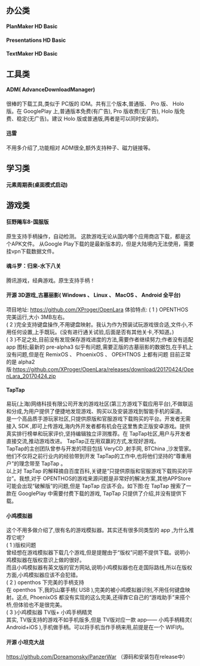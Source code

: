 ## 办公类
#### PlanMaker HD Basic
#### Presentations HD Basic
#### TextMaker HD Basic
     
## 工具类
#### ADM( AdvanceDownloadManager)
很棒的下载工具,类似于 PC版的 IDM。共有三个版本,普通版、 Pro 版、 Holo 版。在 GooglePlay 上,普通版本免费(有广告), Pro 版收费(无广告), Holo 版免费、稳定(无广告)。建议 Holo 版或普通版,两者是可以同时安装的。
     
#### 迅雷
不用多介绍了,功能相对 ADM很全,额外支持种子、磁力链接等。
     
## 学习类
#### 元素周期表(桌面模式启动)
     
## 游戏类
#### 狂野飚车8-国服版
原生支持手柄操作，自动检测。
这款游戏无论从国内哪个应用商店下载，都是这个APK文件。
从Google Play下载的是最新版本的，但是大陆境内无法使用，需要挂vpn下载数据文件。
     
#### 魂斗罗：归来-水下八关
腾讯游戏，经典游戏。原生支持手柄！
     
#### 开源 3D游戏_古墓丽影( Windows 、 Linux 、 MacOS 、 Android 全平台)
项目地址: https://github.com/XProger/OpenLara
体验特点:
( 1 ) OPENTHOS 完美运行,大小 3MB左右。     
( 2 )完全支持键盘操作,不用键盘映射。我认为作为预装试玩游戏很合适,文件小,不用任何设置,上手既玩。(没有进行通关试验,后面是否有其他关卡,不知道。)     
( 3 )不足之处,目前没有发现保存游戏进度的方法,需要作者继续努力;作者没有适配 app 图标;最新的 pre-alpha3 似乎有问题,需要正版的古墓丽影的数据包,在手机上没有问题,但是在 RemixOS 、 PhoenixOS 、 OPEHTNOS 上都有问题
目前正常的是 alpha2 版:https://github.com/XProger/OpenLara/releases/download/20170424/OpenLara_20170424.zip
     
#### TapTap
易玩(上海)网络科技有限公司开发的游戏社区(第三方游戏下载应用平台),不做联运和分成,为用户提供了便捷地发现游戏、购买以及安装游戏到智能手机的渠道。     
是一个高品质手游玩家社区,只提供原版和官服游戏下载购买的平台。开发者无需接入 SDK ,即可上传游戏,海内外开发者都有机会在这里售卖正版安卓游戏。提供真实排行榜单和玩家评价,坚持编辑独立评测推荐。在 TapTap社区,用户与开发者直接交流,推动游戏改进。 TapTap正在用双赢的方式,发现好游戏。     
TapTap的主创团队曾参与开发的项目包括 VeryCD ,射手网, BTChina ,沙发管家。他们不仅将之前行业内的经验带到开发 TapTap的工作中,也将他们坚持的“尊重用户”的理念带至 TapTap 。      
以上对 TapTap 的解释摘自百度百科,关键是“只提供原版和官服游戏下载购买的平台”。我想,对于 OPENTHOS的游戏来源问题是非常好的解决方案,其他APPStore 可能会出现“破解版”的问题,但是 TapTap 应该不会。如下图:在 TapTap 搜索了一款在 GooglePlay 中需要付费下载的游戏, TapTap 只提供了介绍,并没有提供下载。
     
#### 小鸡模拟器
这个不用多做介绍了,很有名的游戏模拟器。其实还有很多同类型的 app ,为什么推荐它呢?     
( 1 )版权问题     
曾经想在游戏模拟器下载几个游戏,但是提醒由于“版权”问题不提供下载。说明小鸡模拟器在版权意识上做的很好。     
而且小鸡模拟器有英文版的官方网站,说明小鸡模拟器也在走国际路线,所以在版权方面,小鸡模拟器应该不会犯错。     
( 2 ) openthos 下完美的手柄支持     
在 openthos 下,我的山寨手柄( USB ),完美的被小鸡模拟器识别,不用任何键盘映射。这点, PhoenixOS 都没有实现的这么完美,还得靠它自己的“游戏助手”来搭个桥,但体验也不是很完美。     
( 3 )小鸡模拟器 TV版+ 小鸡手柄精灵     
其实, TV版支持的游戏不如手机版多,但是 TV版对应一款 app—— 小鸡手柄精灵( Android+iOS ),手机做手柄。可以将手机当作手柄来用,前提是在一个 WIFI内。

#### 开源 小坦克大战
https://github.com/Doreamonsky/PanzerWar  （源码和安装包在release中）
